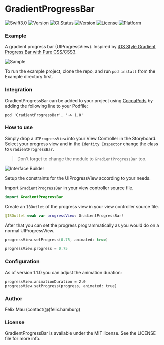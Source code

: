 GradientProgressBar
====================

![Swift3.0](https://img.shields.io/badge/Swift-3.0-green.svg?style=flat) ![Version](https://img.shields.io/cocoapods/v/GradientProgressBar.svg) [![CI Status](http://img.shields.io/travis/fxm90/GradientProgressBar.svg?style=flat)](https://travis-ci.org/fxm90/GradientProgressBar) [![Version](https://img.shields.io/cocoapods/v/GradientProgressBar.svg?style=flat)](http://cocoapods.org/pods/GradientProgressBar) [![License](https://img.shields.io/cocoapods/l/GradientProgressBar.svg?style=flat)](http://cocoapods.org/pods/GradientProgressBar) [![Platform](https://img.shields.io/cocoapods/p/GradientProgressBar.svg?style=flat)](http://cocoapods.org/pods/GradientProgressBar)

### Example
A gradient progress bar (UIProgressView). Inspired by [iOS Style Gradient Progress Bar with Pure CSS/CSS3](http://www.cssscript.com/ios-style-gradient-progress-bar-with-pure-css-css3/).

![Sample](http://felix.hamburg/files/github/gradient-progress-bar/screen.png)

To run the example project, clone the repo, and run `pod install` from the Example directory first.


### Integration
GradientProgressBar can be added to your project using [CocoaPods](https://cocoapods.org/) by adding the following line to your Podfile:
```
pod 'GradientProgressBar', '~> 1.0'
```
### How to use
Simply drop a `UIProgressView` into your View Controller in the Storyboard. Select your progress view and in the `Identity Inspector` change the class to `GradientProgressBar`.
>Don't forget to change the module to `GradientProgressBar` too.

![Interface Builder](http://felix.hamburg/files/github/gradient-progress-bar/interface-builder.png)

Setup the constraints for the UIProgressView according to your needs.

Import `GradientProgressBar` in your view controller source file.
```swift
import GradientProgressBar
```
Create an `IBOutlet` of the progress view in your view controller source file.
```swift
@IBOutlet weak var progressView: GradientProgressBar!
```
After that you can set the progress programmatically as you would do on a normal UIProgressView.
```swift
progressView.setProgress(0.75, animated: true)
```
```swift
progressView.progress = 0.75
```

### Configuration
As of version 1.1.0 you can adjust the animation duration:
```
progressView.animationDuration = 2.0
progressView.setProgress(progress, animated: true)
```

### Author
Felix Mau (contact(@)felix.hamburg)

### License
GradientProgressBar is available under the MIT license. See the LICENSE file for more info.
